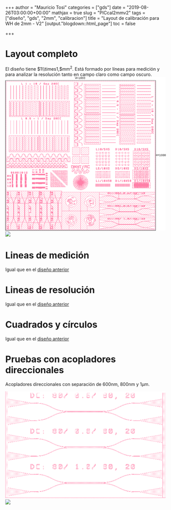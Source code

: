 +++
author = "Mauricio Tosi"
categories = ["gds"]
date = "2019-08-26T03:00:00+00:00"
mathjax = true
slug = "PICcal2mmv2"
tags = ["diseño", "gds", "2mm", "calibracion"]
title = "Layout de calibración para WH de 2mm - V2"
[output."blogdown::html_page"]
toc = false

+++
# Layout completo

El diseño tiene $1\\times1,$mm$^2$. Está formado por líneas para medición y para analizar la resolución tanto en campo claro como campo oscuro.
![](/images/pic_cal_2mmv2.png)
<img src="/PIClab/images/pic_cal_2mmv2.png" width="700"/>

# Lineas de medición

Igual que en el [diseño anterior](/PIClab/diseños/piccal2mmv1#Lineas)

# Lineas de resolución

Igual que en el [diseño anterior](/PIClab/diseños/piccal2mmv1/)

# Cuadrados y círculos

Igual que en el [diseño anterior](/PIClab/diseños/piccal2mmv1/)

# Pruebas con acopladores direccionales

Acopladores direccionales con separación de 600nm, 800nm y 1µm.

![](/images/pic_cal_2mm_c.png)
<img src="/PIClab/images/pic_cal_2mm_c.png" width="700"/>
